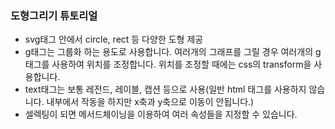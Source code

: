 ### 도형그리기 튜토리얼

- svg태그 안에서 circle, rect 등 다양한 도형 제공
- g태그는 그룹화 하는 용도로 사용합니다. 여러개의 그래프를 그릴 경우 여러개의 g태그를 사용하여 위치를 조정합니다. 위치를 조정할 때에는 css의 transform을 사용합니다.
- text태그는 보통 레전드, 레이블, 캡션 등으로 사용(일반 html 태그를 사용하지 않습니다. 내부에서 작동을 하지만 x축과 y축으로 이동이 안됩니다.)
- 셀렉팅이 되면 메서드체이닝을 이용하여 여러 속성들을 지정할 수 있습니다.

